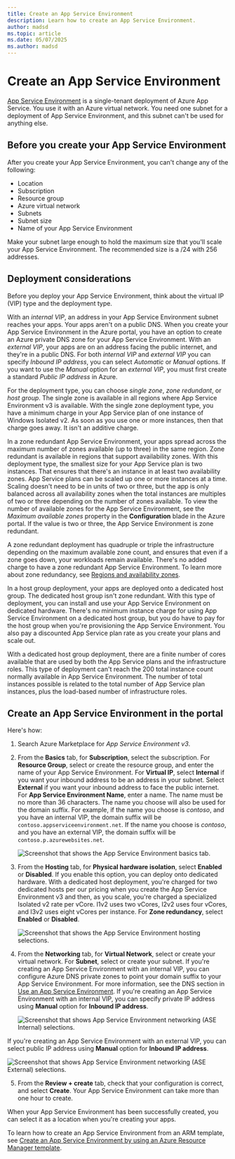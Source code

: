 ```yaml
---
title: Create an App Service Environment
description: Learn how to create an App Service Environment.
author: madsd
ms.topic: article
ms.date: 05/07/2025
ms.author: madsd
---
```


# Create an App Service Environment

[App Service Environment][Intro] is a single-tenant deployment of Azure App Service. You use it with an Azure virtual network. You need one subnet for a deployment of App Service Environment, and this subnet can't be used for anything else. 

## Before you create your App Service Environment

After you create your App Service Environment, you can't change any of the following:

- Location
- Subscription
- Resource group
- Azure virtual network
- Subnets
- Subnet size
- Name of your App Service Environment

Make your subnet large enough to hold the maximum size that you'll scale your App Service Environment. The recommended size is a /24 with 256 addresses.

## Deployment considerations

Before you deploy your App Service Environment, think about the virtual IP (VIP) type and the deployment type.

With an *internal VIP*, an address in your App Service Environment subnet reaches your apps. Your apps aren't on a public DNS. When you create your App Service Environment in the Azure portal, you have an option to create an Azure private DNS zone for your App Service Environment. With an *external VIP*, your apps are on an address facing the public internet, and they're in a public DNS.  For both *internal VIP* and *external VIP* you can specify *Inbound IP address*, you can select *Automatic* or *Manual* options. If you want to use the *Manual* option for an *external VIP*, you must first create a standard *Public IP address* in Azure. 

For the deployment type, you can choose *single zone*, *zone redundant*, or *host group*. The single zone is available in all regions where App Service Environment v3 is available. With the single zone deployment type, you have a minimum charge in your App Service plan of one instance of Windows Isolated v2. As soon as you use one or more instances, then that charge goes away. It isn't an additive charge.

In a zone redundant App Service Environment, your apps spread across the maximum number of zones available (up to three) in the same region. Zone redundant is available in regions that support availability zones. With this deployment type, the smallest size for your App Service plan is two instances. That ensures that there's an instance in at least two availability zones. App Service plans can be scaled up one or more instances at a time. Scaling doesn't need to be in units of two or three, but the app is only balanced across all availability zones when the total instances are multiples of two or three depending on the number of zones available. To view the number of available zones for the App Service Environment, see the *Maximum available zones* property in the **Configuration** blade in the Azure portal. If the value is two or three, the App Service Environment is zone redundant.

A zone redundant deployment has quadruple or triple the infrastructure depending on the maximum available zone count, and ensures that even if a zone goes down, your workloads remain available. There's no added charge to have a zone redundant App Service Environment. To learn more about zone redundancy, see [Regions and availability zones](../../reliability/reliability-app-service.md?pivots=isolated).

In a host group deployment, your apps are deployed onto a dedicated host group. The dedicated host group isn't zone redundant. With this type of deployment, you can install and use your App Service Environment on dedicated hardware. There's no minimum instance charge for using App Service Environment on a dedicated host group, but you do have to pay for the host group when you're provisioning the App Service Environment. You also pay a discounted App Service plan rate as you create your plans and scale out.

With a dedicated host group deployment, there are a finite number of cores available that are used by both the App Service plans and the infrastructure roles. This type of deployment can't reach the 200 total instance count normally available in App Service Environment. The number of total instances possible is related to the total number of App Service plan instances, plus the load-based number of infrastructure roles.

## Create an App Service Environment in the portal

Here's how:

1. Search Azure Marketplace for *App Service Environment v3*.

2. From the **Basics** tab, for **Subscription**, select the subscription. For **Resource Group**, select or create the resource group, and enter the name of your App Service Environment. For **Virtual IP**, select **Internal** if you want your inbound address to be an address in your subnet. Select **External** if you want your inbound address to face the public internet. For **App Service Environment Name**, enter a name. The name must be no more than 36 characters. The name you choose will also be used for the domain suffix. For example, if the name you choose is *contoso*, and you have an internal VIP, the domain suffix will be `contoso.appserviceenvironment.net`. If the name you choose is *contoso*, and you have an external VIP, the domain suffix will be `contoso.p.azurewebsites.net`. 

    ![Screenshot that shows the App Service Environment basics tab.](./media/creation/creation-basics.png)

3. From the **Hosting** tab, for **Physical hardware isolation**, select **Enabled** or **Disabled**. If you enable this option, you can deploy onto dedicated hardware. With a dedicated host deployment, you're charged for two dedicated hosts per our pricing when you create the App Service Environment v3 and then, as you scale, you're charged a specialized Isolated v2 rate per vCore. I1v2 uses two vCores, I2v2 uses four vCores, and I3v2 uses eight vCores per instance. For **Zone redundancy**, select **Enabled** or **Disabled**.

    ![Screenshot that shows the App Service Environment hosting selections.](./media/creation/creation-hosting.png)

4. From the **Networking** tab, for **Virtual Network**, select or create your virtual network. For **Subnet**, select or create your subnet. If you're creating an App Service Environment with an internal VIP, you can configure Azure DNS private zones to point your domain suffix to your App Service Environment. For more information, see the DNS section in [Use an App Service Environment][UsingASE]. If you're creating an App Service Environment with an internal VIP, you can specify private IP address using **Manual** option for **Inbound IP address**.

    ![Screenshot that shows App Service Environment networking (ASE Internal) selections.](./media/creation/creation-networking-internal.png)

If you're creating an App Service Environment with an external VIP, you can select public IP address using **Manual** option for **Inbound IP address**.

![Screenshot that shows App Service Environment networking (ASE External) selections.](./media/creation/creation-networking-external.png)

5. From the **Review + create** tab, check that your configuration is correct, and select **Create**. Your App Service Environment can take more than one hour to create. 

When your App Service Environment has been successfully created, you can select it as a location when you're creating your apps.

To learn how to create an App Service Environment from an ARM template, see [Create an App Service Environment by using an Azure Resource Manager template](how-to-create-from-template.md).

<!--Links-->
[Intro]: ./overview.md
[UsingASE]: ./using.md
